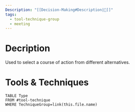 ```yaml
---
Description: "[[Decision-Making#Description|📝]]"
tags:
  - tool-technique-group
  - meeting
---
```

# Decription
Used to select a course of action from different alternatives.
# Tools & Techniques
```dataview
TABLE Type
FROM #tool-technique 
WHERE TechniqueGroup=link(this.file.name)
```
